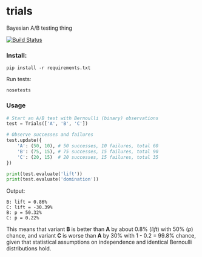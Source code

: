 trials
======
Bayesian A/B testing thing

[![Build Status](https://travis-ci.org/bogdan-kulynych/trials.svg?branch=master)](https://travis-ci.org/bogdan-kulynych/trials)

### Install:

```
pip install -r requirements.txt
```

Run tests:

```
nosetests
```

### Usage

```python
# Start an A/B test with Bernoulli (binary) observations
test = Trials(['A', 'B', 'C'])

# Observe successes and failures
test.update({
    'A': (50, 10), # 50 successes, 10 failures, total 60
    'B': (75, 15), # 75 successes, 15 failures, total 90
    'C': (20, 15)  # 20 successes, 15 failures, total 35
})

print(test.evaluate('lift'))
print(test.evaluate('domination'))
```

Output:
```
B: lift = 0.86%
C: lift = -30.39%
B: p = 50.32%
C: p = 0.22%
```

This means that variant **B** is better than **A** by about 0.8% (*lift*) with 50% (*p*) chance, and variant **C** is worse than **A** by 30% with 1 - 0.2 = 99.8% chance, given that statistical assumptions on independence and identical Bernoulli distributions hold.